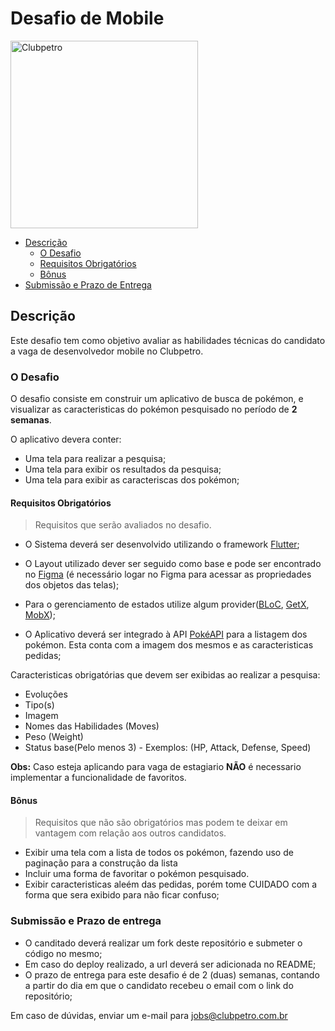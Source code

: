 # Desafio de Mobile

<img src="./img/logo-clubpetro.png" 
     alt="Clubpetro" width="300">

- [Descrição](#descrição)
  - [O Desafio](#o-desafio)
  - [Requisitos Obrigatórios](#requisitos-obrigatórios)
  - [Bônus](#bônus)
- [Submissão e Prazo de Entrega](#submissão-e-prazo-de-entrega)

## Descrição

Este desafio tem como objetivo avaliar as habilidades técnicas do candidato a vaga de desenvolvedor mobile no Clubpetro.

### O Desafio

O desafio consiste em construir um aplicativo de busca de pokémon, e visualizar as caracteristicas do pokémon pesquisado no período de **2 semanas**.

O aplicativo devera conter:
- Uma tela para realizar a pesquisa;
- Uma tela para exibir os resultados da pesquisa;
- Uma tela para exibir as caracteriscas dos pokémon;

#### Requisitos Obrigatórios

> Requisitos que serão avaliados no desafio.

- O Sistema deverá ser desenvolvido utilizando o framework [Flutter](https://flutter.dev/);

- O Layout utilizado dever ser seguido como base e pode ser encontrado no  [Figma](https://www.figma.com/file/W6jWGGCGz3qhun7TxTrVn4/Teste_pokemon?node-id=13%3A427) (é necessário logar no Figma para acessar as propriedades dos objetos das telas);

- Para o gerenciamento de estados utilize algum provider([BLoC](https://pub.dev/packages/bloc_provider), [GetX](https://pub.dev/packages/get), [MobX](https://pub.dev/packages/mobx));

- O Aplicativo deverá ser integrado à API [PokéAPI](https://pokeapi.co/) para a listagem dos pokémon. Esta conta com a imagem dos mesmos e as caracteristicas pedidas;



Caracteristicas obrigatórias que devem ser exibidas ao realizar a pesquisa:
- Evoluções
- Tipo(s)
- Imagem
- Nomes das Habilidades (Moves)
- Peso (Weight)
- Status base(Pelo menos 3)  - Exemplos: (HP, Attack, Defense, Speed)

**Obs:** Caso esteja aplicando para vaga de estagiario **NÃO** é necessario implementar a funcionalidade de favoritos.

#### Bônus

> Requisitos que não são obrigatórios mas podem te deixar em vantagem com relação aos outros candidatos.

- Exibir uma tela com a lista de todos os pokémon, fazendo uso de paginação para a construção da lista
- Incluir uma forma de favoritar o pokémon pesquisado.
- Exibir caracteristicas aleém das pedidas, porém tome CUIDADO com a forma que sera exibido para não ficar confuso;
### Submissão e Prazo de entrega

- O canditado deverá realizar um fork deste repositório e submeter o código no mesmo;
- Em caso do deploy realizado, a url deverá ser adicionada no README;
- O prazo de entrega para este desafio é de 2 (duas) semanas, contando a partir do dia em que o candidato recebeu o email com o link do repositório;

Em caso de dúvidas, enviar um e-mail para jobs@clubpetro.com.br

